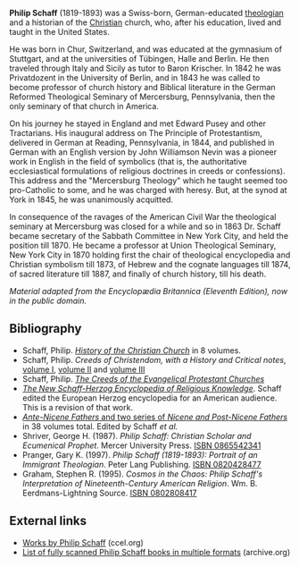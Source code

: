 **Philip Schaff** (1819-1893) was a Swiss-born, German-educated
[theologian](Theologian "Theologian") and a historian of the
[Christian](Christian "Christian") church, who, after his
education, lived and taught in the United States.

He was born in Chur, Switzerland, and was educated at the gymnasium
of Stuttgart, and at the universities of Tübingen, Halle and
Berlin. He then traveled through Italy and Sicily as tutor to Baron
Krischer. In 1842 he was Privatdozent in the University of Berlin,
and in 1843 he was called to become professor of church history and
Biblical literature in the German Reformed Theological Seminary of
Mercersburg, Pennsylvania, then the only seminary of that church in
America.

On his journey he stayed in England and met Edward Pusey and other
Tractarians. His inaugural address on The Principle of
Protestantism, delivered in German at Reading, Pennsylvania, in
1844, and published in German with an English version by John
Williamson Nevin was a pioneer work in English in the field of
symbolics (that is, the authoritative ecclesiastical formulations
of religious doctrines in creeds or confessions). This address and
the "Mercersburg Theology" which he taught seemed too pro-Catholic
to some, and he was charged with heresy. But, at the synod at York
in 1845, he was unanimously acquitted.

In consequence of the ravages of the American Civil War the
theological seminary at Mercersburg was closed for a while and so
in 1863 Dr. Schaff became secretary of the Sabbath Committee in New
York City, and held the position till 1870. He became a professor
at Union Theological Seminary, New York City in 1870 holding first
the chair of theological encyclopedia and Christian symbolism till
1873, of Hebrew and the cognate languages till 1874, of sacred
literature till 1887, and finally of church history, till his
death.

*Material adapted from the Encyclopædia Britannica (Eleventh Edition), now in the public domain.*
## Bibliography

-   Schaff, Philip.
    [*History of the Christian Church*](http://www.ccel.org/s/schaff/history/About.htm)
    in 8 volumes.
-   Schaff, Philip.
    *Creeds of Christendom, with a History and Critical notes*,
    [volume I](http://www.ccel.org/ccel/schaff/creeds1.toc.html),
    [volume II](http://www.ccel.org/ccel/schaff/creeds2.toc.html) and
    [volume III](http://www.ccel.org/ccel/schaff/creeds3.toc.html)
-   Schaff, Philip.
    [*The Creeds of the Evangelical Protestant Churches*](http://www.ccel.org/ccel/schaff/creeds3.toc.html)
-   [*The New Schaff-Herzog Encyclopedia of Religious Knowledge*](http://www.ccel.org/s/schaff/encyc/).
    Schaff edited the European Herzog encyclopedia for an American
    audience. This is a revision of that work.
-   [*Ante-Nicene Fathers* and two series of *Nicene and Post-Nicene Fathers*](http://www.ccel.org/fathers2/)
    in 38 volumes total. Edited by Schaff *et al.*
-   Shriver, George H. (1987).
    *Philip Schaff: Christian Scholar and Ecumenical Prophet*. Mercer
    University Press.
    [ISBN 0865542341](http://www.theopedia.com/Special:BookSources/0865542341)
-   Pranger, Gary K. (1997).
    *Philip Schaff (1819-1893): Portrait of an Immigrant Theologian*.
    Peter Lang Publishing.
    [ISBN 0820428477](http://www.theopedia.com/Special:BookSources/0820428477)
-   Graham, Stephen R. (1995).
    *Cosmos in the Chaos: Philip Schaff's Interpretation of Nineteenth-Century American Religion*.
    Wm. B. Eerdmans-Lightning Source.
    [ISBN 0802808417](http://www.theopedia.com/Special:BookSources/0802808417)

## External links

-   [Works by Philip Schaff](http://www.ccel.org/s/schaff/?show=worksBy)
    (ccel.org)
-   [List of fully scanned Philip Schaff books in multiple formats](http://www.archive.org/search.php?query=creator:%22Schaff,%20Philip,%201819-1893%22%20AND%20mediatype:texts)
    (archive.org)



